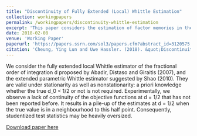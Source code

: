 ```yaml
---
title: "Discontinuity of Fully Extended (Local) Whittle Estimation"
collection: workingpapers
permalink: /workingpapers/discontinuity-whittle-estimation
excerpt: 'This paper considers the estimation of factor memories in the context of a high-dimensional factor model.'
date: 2018-02-08
venue: 'Working Paper'
paperurl: 'https://papers.ssrn.com/sol3/papers.cfm?abstract_id=3120575'
citation: 'Cheung, Ying Lun and Uwe Hassler. (2018). &quot;Discontinuity of Fully Extended (Local) Whittle Estimation.&quot; <i>Working Paper</i>.'
---
```

We consider the fully extended local Whittle estimator of the fractional order of integration d proposed by Abadir, Distaso and Giraitis (2007), and the extended parametric Whittle estimator suggested by Shao (2010). They are valid under stationarity as well as nonstationarity: a priori knowledge whether the true d_0 < 1/2 or not is not required. Experimentally, we observe a lack of continuity of the objective functions at d = 1/2 that has not been reported before. It results in a pile-up of the estimates at d = 1/2 when the true value is in a neighbourhood to this half point. Consequently, studentized test statistics may be heavily oversized.

[Download paper here](https://papers.ssrn.com/sol3/papers.cfm?abstract_id=3120575)

